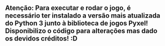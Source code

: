 ## Atenção: Para executar e rodar o jogo, é necessário ter instalado a versão mais atualizada do Python 3 junto à biblioteca de jogos Pyxel! Disponibilizo o código para alterações mas dado os devidos créditos! :D

